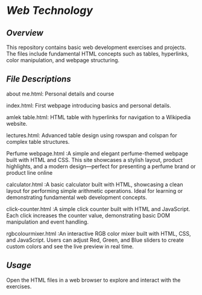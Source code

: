 # *Web Technology*

## *Overview*

This repository contains basic web development exercises and projects. The files include fundamental HTML concepts such as tables, hyperlinks, color manipulation, and webpage structuring.

## *File Descriptions*
about me.html: Personal details and course

index.html: First webpage introducing basics and personal details.

amlek table.html: HTML table with hyperlinks for navigation to a Wikipedia website.

lectures.html: Advanced table design using rowspan and colspan for complex table structures.

Perfume webpage.html :A simple and elegant perfume-themed webpage built with HTML and CSS. This site showcases a stylish layout, product highlights, and a modern design—perfect for presenting a perfume brand or product line online

calculator.html :A basic calculator built with HTML, showcasing a clean layout for performing simple arithmetic operations. Ideal for learning or demonstrating fundamental web development concepts.



click-counter.html :A simple click counter built with HTML and JavaScript. Each click increases the counter value, demonstrating basic DOM manipulation and event handling.

rgbcolourmixer.html :An interactive RGB color mixer built with HTML, CSS, and JavaScript. Users can adjust Red, Green, and Blue sliders to create custom colors and see the live preview in real time.



## *Usage*

Open the HTML files in a web browser to explore and interact with the exercises.

